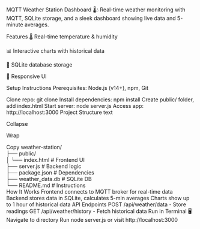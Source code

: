 MQTT Weather Station Dashboard 🌡️💧
Real-time weather monitoring with MQTT, SQLite storage, and a sleek dashboard showing live data and 5-minute averages.

Features
🌡️ Real-time temperature & humidity

📊 Interactive charts with historical data

💾 SQLite database storage

📱 Responsive UI

Setup Instructions
Prerequisites: Node.js (v14+), npm, Git

Clone repo: git clone <your-repo-url>
Install dependencies: npm install
Create public/ folder, add index.html
Start server: node server.js
Access app: http://localhost:3000
Project Structure
text

Collapse

Wrap

Copy
weather-station/  
├── public/  
│   └── index.html  # Frontend UI  
├── server.js       # Backend logic  
├── package.json    # Dependencies  
├── weather_data.db # SQLite DB  
└── README.md       # Instructions  
How It Works
Frontend connects to MQTT broker for real-time data
Backend stores data in SQLite, calculates 5-min averages
Charts show up to 1 hour of historical data
API Endpoints
POST /api/weather/data - Store readings
GET /api/weather/history - Fetch historical data
Run in Terminal 🖥️
Navigate to directory
Run node server.js or visit http://localhost:3000